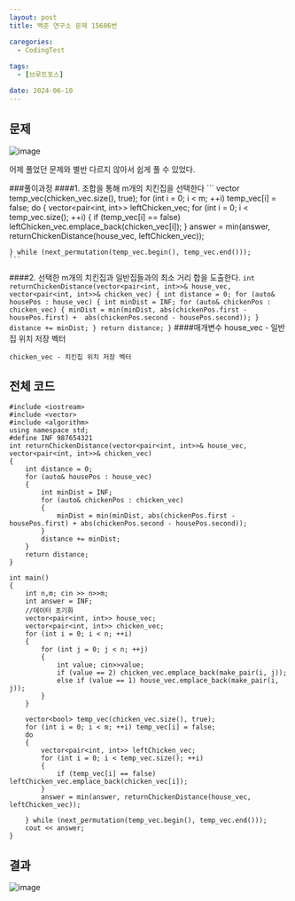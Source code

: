 ```yaml
---
layout: post
title: 백준 연구소 문제 15686번

caregories:
  - CodingTest
 
tags:
  - [브루트포스]

date: 2024-06-10
---
```


## 문제

![image](https://github.com/chodott/chodott.github.io/assets/89974193/cc51c043-e2fd-4bc3-a605-e9236e54ed1b)


어제 풀었던 문제와 별반 다르지 않아서 쉽게 풀 수 있었다.

###풀이과정
####1. 조합을 통해 m개의 치킨집을 선택한다
	```
	vector<bool> temp_vec(chicken_vec.size(), true);
	for (int i = 0; i < m; ++i) temp_vec[i] = false;
	do
	{
		vector<pair<int, int>> leftChicken_vec;
		for (int i = 0; i < temp_vec.size(); ++i)
		{
			if (temp_vec[i] == false) leftChicken_vec.emplace_back(chicken_vec[i]);
		}
		answer = min(answer, returnChickenDistance(house_vec, leftChicken_vec));

	} while (next_permutation(temp_vec.begin(), temp_vec.end()));
	```
	

####2. 선택한 m개의 치킨집과 일반집들과의 최소 거리 합을 도출한다.
	```
	int returnChickenDistance(vector<pair<int, int>>& house_vec, 			vector<pair<int, int>>& chicken_vec)
	{
	int distance = 0;
	for (auto& housePos : house_vec)
	{
		int minDist = INF;
		for (auto& chickenPos : chicken_vec)
		{
			minDist = min(minDist, abs(chickenPos.first - housePos.first) + 
				abs(chickenPos.second - housePos.second));
		}
		distance += minDist;
	}
	return distance;
	}
	```
	####매개변수
	house_vec 	- 일반집 위치 저장 벡터
	
	chicken_vec - 치킨집 위치 저장 벡터



## 전체 코드

```
#include <iostream>
#include <vector>
#include <algorithm>
using namespace std;
#define INF 987654321
int returnChickenDistance(vector<pair<int, int>>& house_vec, vector<pair<int, int>>& chicken_vec)
{
	int distance = 0;
	for (auto& housePos : house_vec)
	{
		int minDist = INF;
		for (auto& chickenPos : chicken_vec)
		{
			minDist = min(minDist, abs(chickenPos.first - housePos.first) + abs(chickenPos.second - housePos.second));
		}
		distance += minDist;
	}
	return distance;
}

int main()
{
	int n,m; cin >> n>>m;
	int answer = INF;
	//데이터 초기화
	vector<pair<int, int>> house_vec;
	vector<pair<int, int>> chicken_vec;
	for (int i = 0; i < n; ++i)
	{
		for (int j = 0; j < n; ++j)
		{
			int value; cin>>value;
			if (value == 2) chicken_vec.emplace_back(make_pair(i, j));
			else if (value == 1) house_vec.emplace_back(make_pair(i, j));
		}
	}

	vector<bool> temp_vec(chicken_vec.size(), true);
	for (int i = 0; i < m; ++i) temp_vec[i] = false;
	do
	{
		vector<pair<int, int>> leftChicken_vec;
		for (int i = 0; i < temp_vec.size(); ++i)
		{
			if (temp_vec[i] == false) leftChicken_vec.emplace_back(chicken_vec[i]);
		}
		answer = min(answer, returnChickenDistance(house_vec, leftChicken_vec));

	} while (next_permutation(temp_vec.begin(), temp_vec.end()));
	cout << answer;
}
```

## 결과
![image](https://github.com/chodott/chodott.github.io/assets/89974193/d8b66d1b-3c53-4c85-995c-c0cf312c2b08)